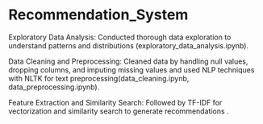 # Recommendation_System
Exploratory Data Analysis: Conducted thorough data exploration to understand patterns and distributions (exploratory_data_analysis.ipynb).

Data Cleaning and Preprocessing: Cleaned data by handling null values, dropping columns, and imputing missing values and used NLP techniques with NLTK for text preprocessing(data_cleaning.ipynb, data_preprocessing.ipynb).

Feature Extraction and Similarity Search:  Followed by TF-IDF for vectorization and similarity search to generate recommendations .
